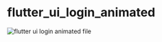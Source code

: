 # flutter_ui_login_animated

![flutter ui login animated file](https://user-images.githubusercontent.com/52483128/209034725-f0942cec-d169-43b2-a06e-068226e325bc.png)
